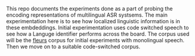 This repo documents the experiments done as a part of probing the encoding representations of multilingual ASR systsems. The main experimentation here is to see how localized
linguistic information is in these embdeddings. Initial experimentation uses code switched speech to see how a Languge identifier performs across the board. 
The corpus used will be the [fleurs](https://huggingface.co/datasets/google/fleurs) corpus for initial experiments with monolingual speech. Then we move on to a suitable code-switched corpus.
